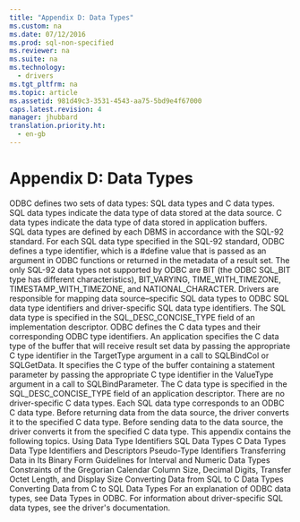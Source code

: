 ```yaml
---
title: "Appendix D: Data Types"
ms.custom: na
ms.date: 07/12/2016
ms.prod: sql-non-specified
ms.reviewer: na
ms.suite: na
ms.technology: 
  - drivers
ms.tgt_pltfrm: na
ms.topic: article
ms.assetid: 981d49c3-3531-4543-aa75-5bd9e4f67000
caps.latest.revision: 4
manager: jhubbard
translation.priority.ht: 
  - en-gb
---
```

# Appendix D: Data Types
<?xml version="1.0" encoding="utf-8"?>
<developerReferenceWithoutSyntaxDocument xmlns="http://ddue.schemas.microsoft.com/authoring/2003/5" xmlns:xlink="http://www.w3.org/1999/xlink" xmlns:xsi="http://www.w3.org/2001/XMLSchema-instance" xsi:schemaLocation="http://ddue.schemas.microsoft.com/authoring/2003/5 http://dduestorage.blob.core.windows.net/ddueschema/developer.xsd">
  <introduction>
    <para>ODBC defines two sets of data types: SQL data types and C data types. SQL data types indicate the data type of data stored at the data source. C data types indicate the data type of data stored in application buffers.</para>
  </introduction>
  <section>
    <content>
      <para>SQL data types are defined by each DBMS in accordance with the SQL-92 standard. For each SQL data type specified in the SQL-92 standard, ODBC defines a type identifier, which is a <legacyBold>#define</legacyBold> value that is passed as an argument in ODBC functions or returned in the metadata of a result set. The only SQL-92 data types not supported by ODBC are BIT (the ODBC SQL_BIT type has different characteristics), BIT_VARYING, TIME_WITH_TIMEZONE, TIMESTAMP_WITH_TIMEZONE, and NATIONAL_CHARACTER. Drivers are responsible for mapping data source–specific SQL data types to ODBC SQL data type identifiers and driver-specific SQL data type identifiers. The SQL data type is specified in the SQL_DESC_CONCISE_TYPE field of an implementation descriptor.</para>
      <para>ODBC defines the C data types and their corresponding ODBC type identifiers. An application specifies the C data type of the buffer that will receive result set data by passing the appropriate C type identifier in the <legacyItalic>TargetType</legacyItalic> argument in a call to <legacyBold>SQLBindCol</legacyBold> or <legacyBold>SQLGetData</legacyBold>. It specifies the C type of the buffer containing a statement parameter by passing the appropriate C type identifier in the <legacyItalic>ValueType</legacyItalic> argument in a call to <legacyBold>SQLBindParameter</legacyBold>. The C data type is specified in the SQL_DESC_CONCISE_TYPE field of an application descriptor.</para>
      <alert class="note">
        <para>There are no driver-specific C data types.</para>
      </alert>
      <para>Each SQL data type corresponds to an ODBC C data type. Before returning data from the data source, the driver converts it to the specified C data type. Before sending data to the data source, the driver converts it from the specified C data type.</para>
      <para>This appendix contains the following topics.

</para>
      <list class="bullet">
        <listItem>
          <para>
            <legacyLink xlink:href="467e0c0c-a818-4737-8a24-3d8e15c7e162">Using Data Type Identifiers</legacyLink>
          </para>
        </listItem>
        <listItem>
          <para>
            <legacyLink xlink:href="1b22f985-f5e4-4779-87eb-e43329a442b1">SQL Data Types</legacyLink>
          </para>
        </listItem>
        <listItem>
          <para>
            <legacyLink xlink:href="b681d260-3dbb-47df-a616-4910d727add7">C Data Types</legacyLink>
          </para>
        </listItem>
        <listItem>
          <para>
            <legacyLink xlink:href="f0077c9b-8eb2-4b5f-8c4c-7436fdef37ab">Data Type Identifiers and Descriptors</legacyLink>
          </para>
        </listItem>
        <listItem>
          <para>
            <legacyLink xlink:href="8fa365d2-9de0-40c6-bcd2-a85613061baf">Pseudo-Type Identifiers</legacyLink>
          </para>
        </listItem>
        <listItem>
          <para>
            <legacyLink xlink:href="4b12a9de-51d0-416a-87f4-9bf84959cad9">Transferring Data in Its Binary Form</legacyLink>
          </para>
        </listItem>
        <listItem>
          <para>
            <legacyLink xlink:href="28a879a1-666e-4183-b731-d36b584d5d86">Guidelines for Interval and Numeric Data Types</legacyLink>
          </para>
        </listItem>
        <listItem>
          <para>
            <legacyLink xlink:href="70667410-c582-4369-8e06-9d98e21cd2bf">Constraints of the Gregorian Calendar</legacyLink>
          </para>
        </listItem>
        <listItem>
          <para>
            <legacyLink xlink:href="723107a1-be08-4ea3-a8c0-b2c45d38d1aa">Column Size, Decimal Digits, Transfer Octet Length, and Display Size</legacyLink>
          </para>
        </listItem>
        <listItem>
          <para>
            <legacyLink xlink:href="029727f6-d3f0-499a-911c-bcaf9714e43b">Converting Data from SQL to C Data Types</legacyLink>
          </para>
        </listItem>
        <listItem>
          <para>
            <legacyLink xlink:href="ee0afe78-b58f-4d34-ad9b-616bb23653bd">Converting Data from C to SQL Data Types</legacyLink>
          </para>
        </listItem>
      </list>
      <para>For an explanation of ODBC data types, see <legacyLink xlink:href="7332d93e-44db-4132-9c10-988dbc13369e">Data Types in ODBC</legacyLink>. For information about driver-specific SQL data types, see the driver's documentation.</para>
    </content>
  </section>
  <relatedTopics />
</developerReferenceWithoutSyntaxDocument>